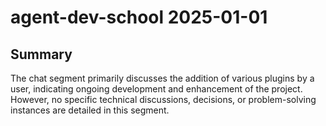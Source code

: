 # agent-dev-school 2025-01-01

## Summary
The chat segment primarily discusses the addition of various plugins by a user, indicating ongoing development and enhancement of the project. However, no specific technical discussions, decisions, or problem-solving instances are detailed in this segment.
